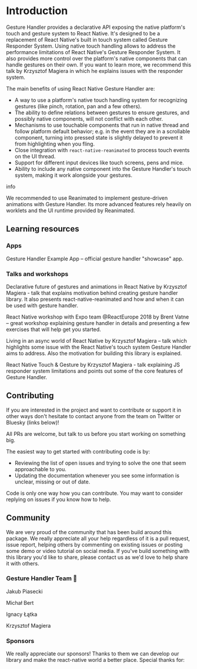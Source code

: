 # Introduction

Gesture Handler provides a declarative API exposing the native platform's touch and gesture system to React Native. It's designed to be a replacement of React Native's built in touch system called Gesture Responder System. Using native touch handling allows to address the performance limitations of React Native's Gesture Responder System. It also provides more control over the platform's native components that can handle gestures on their own. If you want to learn more, we recommend this talk by Krzysztof Magiera in which he explains issues with the responder system.

The main benefits of using React Native Gesture Handler are:

* A way to use a platform's native touch handling system for recognizing gestures (like pinch, rotation, pan and a few others).
* The ability to define relations between gestures to ensure gestures, and possibly native components, will not conflict with each other.
* Mechanisms to use touchable components that run in native thread and follow platform default behavior; e.g. in the event they are in a scrollable component, turning into pressed state is slightly delayed to prevent it from highlighting when you fling.
* Close integration with `react-native-reanimated` to process touch events on the UI thread.
* Support for different input devices like touch screens, pens and mice.
* Ability to include any native component into the Gesture Handler's touch system, making it work alongside your gestures.

info

We recommended to use Reanimated to implement gesture-driven animations with Gesture Handler. Its more advanced features rely heavily on worklets and the UI runtime provided by Reanimated.

## Learning resources

### Apps

Gesture Handler Example App – official gesture handler "showcase" app.

### Talks and workshops

Declarative future of gestures and animations in React Native by Krzysztof Magiera - talk that explains motivation behind creating gesture handler library. It also presents react-native-reanimated and how and when it can be used with gesture handler.

React Native workshop with Expo team @ReactEurope 2018 by Brent Vatne – great workshop explaining gesture handler in details and presenting a few exercises that will help get you started.

Living in an async world of React Native by Krzysztof Magiera – talk which highlights some issue with the React Native's touch system Gesture Handler aims to address. Also the motivation for building this library is explained.

React Native Touch & Gesture by Krzysztof Magiera - talk explaining JS responder system limitations and points out some of the core features of Gesture Handler.

## Contributing

If you are interested in the project and want to contribute or support it in other ways don't hesitate to contact anyone from the team on Twitter or Bluesky (links below)!

All PRs are welcome, but talk to us before you start working on something big.

The easiest way to get started with contributing code is by:

* Reviewing the list of open issues and trying to solve the one that seem approachable to you.
* Updating the documentation whenever you see some information is unclear, missing or out of date.

Code is only one way how you can contribute. You may want to consider replying on issues if you know how to help.

## Community

We are very proud of the community that has been build around this package. We really appreciate all your help regardless of it is a pull request, issue report, helping others by commenting on existing issues or posting some demo or video tutorial on social media. If you've build something with this library you'd like to share, please contact us as we'd love to help share it with others.

### Gesture Handler Team 🚀

Jakub Piasecki

Michał Bert

Ignacy Łątka

Krzysztof Magiera

### Sponsors

We really appreciate our sponsors! Thanks to them we can develop our library and make the react-native world a better place. Special thanks for:
